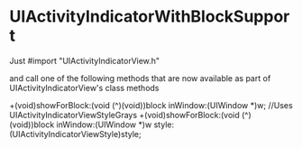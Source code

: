 # UIActivityIndicatorWithBlockSupport

Just #import "UIActivityIndicatorView.h"

and call one of the following methods that are now available as part of UIActivityIndicatorView's class methods

  +(void)showForBlock:(void (^)(void))block inWindow:(UIWindow *)w; //Uses UIActivityIndicatorViewStyleGrays
  +(void)showForBlock:(void (^)(void))block inWindow:(UIWindow *)w style:(UIActivityIndicatorViewStyle)style;

